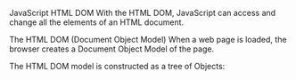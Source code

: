 JavaScript HTML DOM
With the HTML DOM, JavaScript can access and change all the elements of an HTML document.

The HTML DOM (Document Object Model)
When a web page is loaded, the browser creates a Document Object Model of the page.

The HTML DOM model is constructed as a tree of Objects: